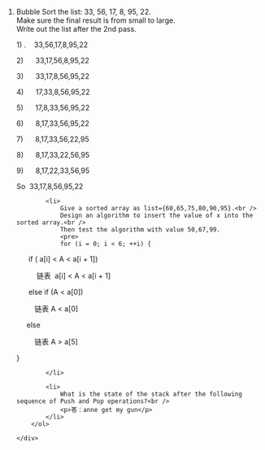 <html lang="en">

<head>
	<meta charset="utf-8" />
</head>

<body>
	<div>
		<ol>
			<li>Bubble Sort the list: 33, 56, 17, 8, 95, 22.<br />
				Make sure the final result is from small to large.<br />
				Write out the list after the 2nd pass.
<p>1) .    33,56,17,8,95,22</p>

<p>2)      33,17,56,8,95,22</p>

<p>3)      33,17,8,56,95,22</p>

<p>4)      17,33,8,56,95,22</p>

<p>5)      17,8,33,56,95,22</p>

<p>6)      8,17,33,56,95,22</p>

<p>7)      8,17,33,56,22,95</p>

<p>8)      8,17,33,22,56,95</p>

<p>9)      8,17,22,33,56,95</p>

So  33,17,8,56,95,22
			</li>

			<li>
				Give a sorted array as list={60,65,75,80,90,95}.<br />
				Design an algorithm to insert the value of x into the sorted array.<br />
				Then test the algorithm with value 50,67,99.
				<pre>
				for (i = 0; i < 6; ++i) {

      if ( a[i] < A < a[i + 1])

          链表  a[i] < A < a[i + 1]

      else if (A < a[0])

         链表 A < a[0]

     else

         链表 A > a[5]

}
				</pre>

			</li>

			<li>
				What is the state of the stack after the following sequence of Push and Pop operations?<br />
				<p>答：anne get my gun</p>
			</li>
		</ol>

	</div>
</body>
</html>

